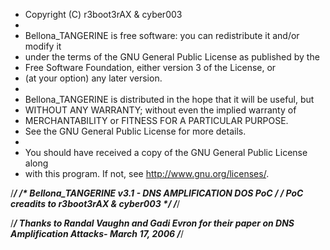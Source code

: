 
 * Copyright (C) r3boot3rAX & cyber003
 * 
 * Bellona_TANGERINE is free software: you can redistribute it and/or modify it
 * under the terms of the GNU General Public License as published by the
 * Free Software Foundation, either version 3 of the License, or
 * (at your option) any later version.
 * 
 * Bellona_TANGERINE is distributed in the hope that it will be useful, but
 * WITHOUT ANY WARRANTY; without even the implied warranty of
 * MERCHANTABILITY or FITNESS FOR A PARTICULAR PURPOSE.
 * See the GNU General Public License for more details.
 * 
 * You should have received a copy of the GNU General Public License along
 * with this program.  If not, see <http://www.gnu.org/licenses/>.

/*****************************************************************************/
/* Bellona_TANGERINE v3.1 - DNS AMPLIFICATION DOS PoC                        */
/* PoC creadits to r3boot3rAX & cyber003                   */
/*****************************************************************************/

/*******************************************************************************/
Thanks to Randal Vaughn and Gadi Evron for their paper on 
DNS Amplification Attacks- March 17, 2006
/*******************************************************************************/

